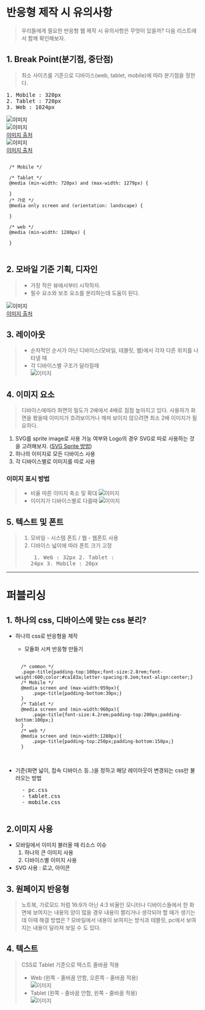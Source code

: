 # 반응형 제작 시 유의사항  
> 우리들에게 필요한 반응형 웹 제작 시 유의사항은 무엇이 있을까? 다음 리스트에서 함께 확인해보자.  

## 1. Break Point(분기점, 중단점)
> 최소 사이즈를 기준으로 디바이스(web, tablet, mobile)에 따라 분기점을 정한다.  
<pre>
1. Mobile : 320px
2. Tablet : 720px
3. Web : 1024px
</pre>

![이미지](/img/responsive-breakpoint01.png)  
![이미지](/img/responsive-breakpoint02.png)  
[이미지 출처](https://uxplanet.org/responsive-design-best-practices-c6d3f5fd163b)  
![이미지](/img/responsive-breakpoint03.jpg)  
[이미지 출처](http://brand-maestro.com/place-powerful-breakpoints-responsive-web-design/)

<pre>
<code>
 /* Mobile */

 /* Tablet */
 @media (min-width: 720px) and (max-width: 1279px) {

 }
 /* 가로 */
 @media only screen and (orientation: landscape) {

 }

 /* web */
 @media (min-width: 1280px) {

 }
</code>
</pre>

## 2. 모바일 기준 기획, 디자인  
> * 가장 작은 뷰에서부터 시작하자.  
> * 필수 요소와 보조 요소를 분리하는데 도움이 된다.

![이미지](/img/design-mobile-first.png)  
[이미지 출처](https://uxplanet.org/responsive-design-best-practices-c6d3f5fd163b)  

## 3. 레이아웃  
> * 순차적인 순서가 아닌 디바이스(모바일, 테블릿, 웹)에서 각자 다른 위치를 나타낼 때  
> * 각 디바이스별 구조가 달라질때  
> ![이미지](/img/layout.jpg)  

## 4. 이미지 요소  
> 디바이스에따라 화면의 밀도가 2배에서 4배로 점점 높아지고 있다. 사용자가 화면을 봤을때 이미지가 흐려보이거나 깨져 보이지 않으려면 최소 2배 이미지가 필요하다.  

1. SVG를 sprite image로 사용 가능 여부와 Logo의 경우 SVG로 따로 사용하는 것을 고려해보자.
    ([SVG Sprite 방법](https://a11y.gitbook.io/graphics-aria/svg-graphics/sprites))
2. 하나의 이미지로 모든 디바이스 사용
3. 각 디바이스별로 이미지를 따로 사용

### 이미지 표시 방법
> * 비율 따른 이미지 축소 및 확대
> ![이미지](/img/image-01.jpg) 
> * 이미지가 디바이스별로 다를때
> ![이미지](/img/image-02.jpg) 


## 5. 텍스트 및 폰트  
> 1. 모바일 - 시스템 폰트 / 웹 - 웹폰트 사용
> 2. 디바이스 넓이에 따라 폰트 크기 고정
    <pre>
    1. Web : 32px
    2. Tablet : 24px
    3. Mobile : 20px
    </pre>

--------------------------

# 퍼블리싱

## 1. 하나의 css, 디바이스에 맞는 css 분리?
* 하나의 css로 반응형을 제작
    * 모듈화 시켜 반응형 만들기
    <pre>
    <code>
    /* common */
    .page-title{padding-top:100px;font-size:2.8rem;font-weight:600;color:#ca183a;letter-spacing:0.2em;text-align:center;}
    /* Mobile */
    @media screen and (max-width:959px){
        .page-title{padding-bottom:30px;}
    }
    /* Tablet */
    @media screen and (min-width:960px){
        .page-title{font-size:4.2rem;padding-top:200px;padding-bottom:100px;}
    }
    /* web */
    @media screen and (min-width:1280px){
        .page-title{padding-top:250px;padding-bottom:150px;}
    }
    </code>
    </pre>

* 기준(화면 넓이, 접속 디바이스 등..)을 정하고 해당 레이아웃이 변경되는 css만 불러오는 방법
    <pre>
    - pc.css
    - tablet.css
    - mobile.css
    </pre>

## 2.이미지 사용
* 모바일에서 이미지 불러올 때 리소스 이슈
    1. 하나의 큰 이미지 사용
    2. 디바이스별 이미지 사용
* SVG 사용 : 로고, 아이콘

## 3. 원페이지 반응형
> 노트북, 가로모드 처럼 16:9가 아닌 4:3 비율인 모니터나 디바이스들에서 한 화면에 보여지는 내용의 양이 많을 경우 내용이 짤리거나 생각되야 할 때가 생기는데 이때 해결 방법은 ? 모바일에서 내용이 보여지는 방식과 테블릿, pc에서 보여지는 내용이 달라져 보일 수 도 있다.


## 4. 텍스트
> CSS로 Tablet 기준으로 텍스트 줄바꿈 적용
> * Web (왼쪽 - 줄바꿈 안함, 오른쪽 - 줄바꿈 적용)  
> ![이미지](/img/text.jpg) 
> * Tablet (왼쪽 - 줄바꿈 안함, 왼쪽 - 줄바꿈 적용)    
> ![이미지](/img/text-nowrap.jpg)  
